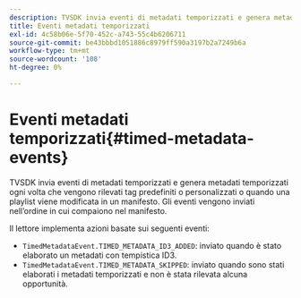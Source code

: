 ```yaml
---
description: TVSDK invia eventi di metadati temporizzati e genera metadati temporizzati ogni volta che vengono rilevati tag predefiniti o personalizzati o quando una playlist viene modificata in un manifesto. Gli eventi vengono inviati nell’ordine in cui compaiono nel manifesto.
title: Eventi metadati temporizzati
exl-id: 4c58b06e-5f70-452c-a743-55c4b6206711
source-git-commit: be43bbbd1051886c8979ff590a3197b2a7249b6a
workflow-type: tm+mt
source-wordcount: '108'
ht-degree: 0%

---
```


# Eventi metadati temporizzati{#timed-metadata-events}

TVSDK invia eventi di metadati temporizzati e genera metadati temporizzati ogni volta che vengono rilevati tag predefiniti o personalizzati o quando una playlist viene modificata in un manifesto. Gli eventi vengono inviati nell’ordine in cui compaiono nel manifesto.

Il lettore implementa azioni basate sui seguenti eventi:

* `TimedMetadataEvent.TIMED_METADATA_ID3_ADDED`: inviato quando è stato elaborato un metadati con tempistica ID3.
* `TimedMetadataEvent.TIMED_METADATA_SKIPPED`: inviato quando sono stati elaborati i metadati temporizzati e non è stata rilevata alcuna opportunità.
